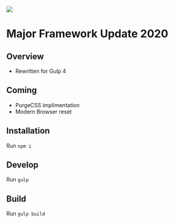 ![](https://www.mouthmedia.com/images/logo.png)

# Major Framework Update 2020

## Overview
* Rewritten for Gulp 4

## Coming
* PurgeCSS implimentation
* Modern Browser reset

## Installation
Run `npm i`

## Develop
Run `gulp`

## Build
Run `gulp build`
